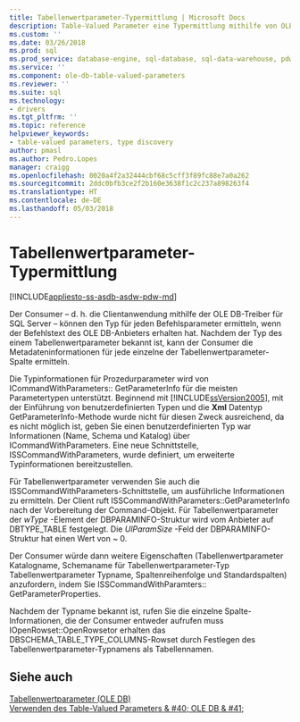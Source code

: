 ```yaml
---
title: Tabellenwertparameter-Typermittlung | Microsoft Docs
description: Table-Valued Parameter eine Typermittlung mithilfe von OLE DB-Treiber für SQL Server
ms.custom: ''
ms.date: 03/26/2018
ms.prod: sql
ms.prod_service: database-engine, sql-database, sql-data-warehouse, pdw
ms.service: ''
ms.component: ole-db-table-valued-parameters
ms.reviewer: ''
ms.suite: sql
ms.technology:
- drivers
ms.tgt_pltfrm: ''
ms.topic: reference
helpviewer_keywords:
- table-valued parameters, type discovery
author: pmasl
ms.author: Pedro.Lopes
manager: craigg
ms.openlocfilehash: 0020a4f2a32444cbf68c5cff3f89fc88e7a0a262
ms.sourcegitcommit: 2ddc0bfb3ce2f2b160e3638f1c2c237a898263f4
ms.translationtype: HT
ms.contentlocale: de-DE
ms.lasthandoff: 05/03/2018
---
```

# <a name="table-valued-parameter-type-discovery"></a>Tabellenwertparameter-Typermittlung
[!INCLUDE[appliesto-ss-asdb-asdw-pdw-md](../../../includes/appliesto-ss-asdb-asdw-pdw-md.md)]

  Der Consumer – d. h. die Clientanwendung mithilfe der OLE DB-Treiber für SQL Server – können den Typ für jeden Befehlsparameter ermitteln, wenn der Befehlstext des OLE DB-Anbieters erhalten hat. Nachdem der Typ des einem Tabellenwertparameter bekannt ist, kann der Consumer die Metadateninformationen für jede einzelne der Tabellenwertparameter-Spalte ermitteln.  
  
 Die Typinformationen für Prozedurparameter wird von ICommandWithParameters:: GetParameterInfo für die meisten Parametertypen unterstützt. Beginnend mit [!INCLUDE[ssVersion2005](../../../includes/ssversion2005-md.md)], mit der Einführung von benutzerdefinierten Typen und die **Xml** Datentyp GetParameterInfo-Methode wurde nicht für diesen Zweck ausreichend, da es nicht möglich ist, geben Sie einen benutzerdefinierten Typ war Informationen (Name, Schema und Katalog) über ICommandWithParameters. Eine neue Schnittstelle, ISSCommandWithParameters, wurde definiert, um erweiterte Typinformationen bereitzustellen.  
  
 Für Tabellenwertparameter verwenden Sie auch die ISSCommandWithParameters-Schnittstelle, um ausführliche Informationen zu ermitteln. Der Client ruft ISSCommandWithParameters::GetParameterInfo nach der Vorbereitung der Command-Objekt. Für Tabellenwertparameter der *wType* -Element der DBPARAMINFO-Struktur wird vom Anbieter auf DBTYPE_TABLE festgelegt. Die *UlParamSize* -Feld der DBPARAMINFO-Struktur hat einen Wert von ~ 0.  
  
 Der Consumer würde dann weitere Eigenschaften (Tabellenwertparameter Katalogname, Schemaname für Tabellenwertparameter-Typ Tabellenwertparameter Typname, Spaltenreihenfolge und Standardspalten) anzufordern, indem Sie ISSCommandWithParamters:: GetParameterProperties.  
  
 Nachdem der Typname bekannt ist, rufen Sie die einzelne Spalte-Informationen, die der Consumer entweder aufrufen muss IOpenRowset::OpenRowsetor erhalten das DBSCHEMA_TABLE_TYPE_COLUMNS-Rowset durch Festlegen des Tabellenwertparameter-Typnamens als Tabellennamen.  
  
## <a name="see-also"></a>Siehe auch  
 [Tabellenwertparameter &#40;OLE DB&#41;](../../oledb/ole-db-table-valued-parameters/table-valued-parameters-ole-db.md)   
 [Verwenden des Table-Valued Parameters & #40; OLE DB & #41;](../../oledb/ole-db-how-to/use-table-valued-parameters-ole-db.md)  
  
  
